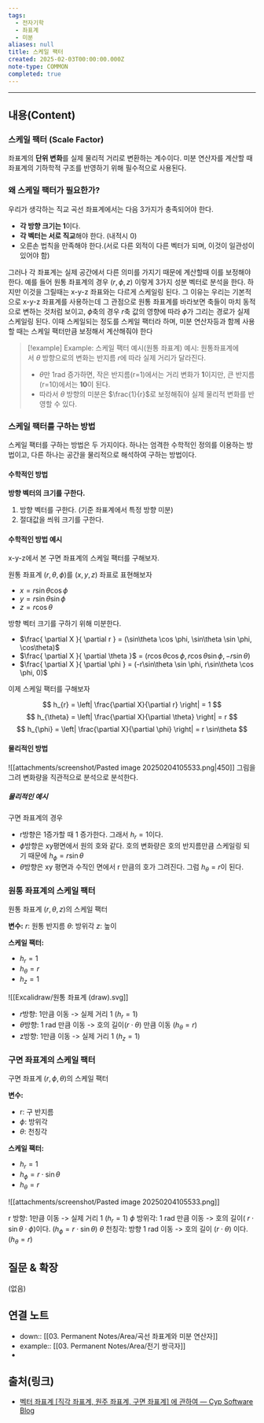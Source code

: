 ```yaml
---
tags:
  - 전자기학
  - 좌표계
  - 미분
aliases: null
title: 스케일 팩터
created: 2025-02-03T00:00:00.000Z
note-type: COMMON
completed: true
---
```


---

## 내용(Content)

### 스케일 팩터 (Scale Factor)

좌표계의 **단위 변화**를 실제 물리적 거리로 변환하는 계수이다. 미분 연산자를 계산할 때 좌표계의 기하학적 구조를 반영하기 위해 필수적으로 사용된다.

### 왜 스케일 팩터가 필요한가?
우리가 생각하는 직교 곡선 좌표계에서는 다음 3가지가 충족되어야 한다.

- **각 방향 크기는 1**이다.
- **각 벡터는 서로 직교**해야 한다. (내적시 0)
- 오른손 법칙을 만족해야 한다.(서로 다른 외적이 다른 벡터가 되며, 이것이 일관성이 있어야 함)

그러나 각 좌표계는 실제 공간에서 다른 의미를 가지기 때문에 계산할때 이를 보정해야 한다. 예를 들어 원통 좌표계의 경우 ($r, \phi, z$) 이렇게 3가지 성분 벡터로 분석을 한다. 하지만 이것을 그릴때는 x-y-z 좌표와는 다르게 스케일링 된다. 그 이유는 우리는 기본적으로 x-y-z 좌표계를 사용하는데 그 관점으로 원통 좌표계를 바라보면 축들이 마치 동적으로 변하는 것처럼 보이고, $\phi$축의 경우 $r$축 값의 영향에 따라 $\phi$가 그리는 경로가 실제 스케일링 된다. 이때 스케일되는 정도를 스케일 팩터라 하며, 미분 연산자등과 함께 사용할 때는 스케일 팩터만큼 보정해서 계산해줘야 한다

>[!example] Example: 스케일 팩터 예시(원통 좌표계)
>예시: 원통좌표계에서 $\theta$ 방향으로의 변화는 반지름 $r$에 따라 실제 거리가 달라진다.
>
>- $\theta$만 1rad 증가하면, 작은 반지름(r=1)에서는 거리 변화가 **1**이지만, 큰 반지름(r=10)에서는 **10**이 된다.
>- 따라서 $\theta$ 방향의 미분은 $\frac{1}{r}$로 보정해줘야 실제 물리적 변화를 반영할 수 있다.
>

### 스케일 팩터를 구하는 방법
스케일 팩터를 구하는 방법은 두 가지이다. 하나는 엄격한 수학적인 정의를 이용하는 방법이고, 다른 하나는 공간을 물리적으로 해석하여 구하는 방법이다.

#### 수학적인 방법

**방향 벡터의 크기를 구한다.**
1. 방향 벡터를 구한다. (기준 좌표계에서 특정 방향 미분)
2. 절대값을 씌워 크기를 구한다.

#### 수학적인 방법 예시
x-y-z에서 본 구면 좌표계의 스케일 팩터를 구해보자.

원통 좌표계 $(r, \theta, \phi)$를 $(x,y,z)$ 좌표로 표현해보자

- $x = r \sin \theta \cos \phi$
- $y = r \sin\theta \sin \phi$
- $z = r \cos \theta$

방향 벡터 크기를 구하기 위해 미분한다.
- $\frac{ \partial X }{ \partial r } = (\sin\theta \cos \phi, \sin\theta \sin \phi, \cos\theta)$ 
- $\frac{ \partial X }{ \partial \theta }$ = $(r\cos\theta \cos \phi, r\cos\theta \sin \phi, -r\sin\theta)$
- $\frac{ \partial X }{ \partial \phi } = (-r\sin\theta \sin \phi, r\sin\theta \cos \phi, 0)$

이제 스케일 팩터를 구해보자

$$
h_{r} = \left| \frac{\partial X}{\partial r} \right| = 1
$$
$$
h_{\theta} = \left| \frac{\partial X}{\partial \theta} \right| = r
$$
$$
h_{\phi} = \left| \frac{\partial X}{\partial \phi} \right| = r \sin\theta
$$


#### 물리적인 방법
![[attachments/screenshot/Pasted image 20250204105533.png|450]]
그림을 그려 변화량을 직관적으로 분석으로 분석한다.

##### 물리적인 예시
구면 좌표계의 경우 
- r방향은 1증가할 때 1 증가한다. 그래서 $h_{r} = 1$이다.
- $\phi$방향은 xy평면에서 원의 호와 같다. 호의 변화량은 호의 반지름만큼 스케일링 되기 때문에 $h_{\phi}=r \sin\theta$
- $\theta$방향은 xy 평면과 수직인 면에서 r 만큼의 호가 그려진다. 그럼 $h_{\theta} = r$이 된다.

### 원통 좌표계의 스케일 팩터

원통 좌표계 $(r, \theta, z)$의 스케일 팩터

**변수:**
$r$: 원통 반지름
$\theta$: 방위각
$z$: 높이

**스케일 팩터:**
- $h_{r}= 1$
- $h_{\theta} = r$
- $h_{z}=1$

![[Excalidraw/원통 좌표계 (draw).svg]]

- $r$방향: 1만큼 이동 -> 실제 거리 1 ($h_{r}= 1$)
- $\theta$방향: 1 rad 만큼 이동 -> 호의 길이($r \cdot \theta$) 만큼 이동 ($h_{\theta} = r$)
- z방향: 1만큼 이동 -> 실제 거리 1 ($h_{z}=1$)

### 구면 좌표계의 스케일 팩터

구면 좌표계 $(r, \phi, \theta)$의 스케일 팩터

**변수:**
- r: 구 반지름
- $\phi$: 방위각
- $\theta$: 천칭각

**스케일 팩터:**
- $h_{r} = 1$
- $h_{\phi}=r \cdot \sin \theta$
- $h_{\theta}=r$


![[attachments/screenshot/Pasted image 20250204105533.png]]

r 방향: 1만큼 이동 -> 실제 거리 1 ($h_{r}=1$)
$\phi$ 방위각: 1 rad 만큼 이동 -> 호의 길이( $r \cdot \sin \theta \cdot \phi$)이다. ($h_{\phi}=r \cdot \sin \theta$)
$\theta$ 천칭각: 방향 1 rad 이동 -> 호의 길이 ($r \cdot \theta$) 이다. ($h_{\theta}=r$)


## 질문 & 확장

(없음)

## 연결 노트

- down:: [[03. Permanent Notes/Area/곡선 좌표계와 미분 연산자]]
- example:: [[03. Permanent Notes/Area/전기 쌍극자]]
- 
## 출처(링크)

- [벡터 좌표계 \[직각 좌표계, 원주 좌표계, 구면 좌표계\] 에 관하여 — Cyp Software Blog](https://cypsw.tistory.com/entry/%EB%B2%A1%ED%84%B0-%EC%A2%8C%ED%91%9C%EA%B3%84-%EC%A7%81%EA%B0%81-%EC%A2%8C%ED%91%9C%EA%B3%84-%EC%9B%90%EC%A3%BC-%EC%A2%8C%ED%91%9C%EA%B3%84-%EA%B5%AC%EB%A9%B4-%EC%A2%8C%ED%91%9C%EA%B3%84-%EC%97%90-%EA%B4%80%ED%95%98%EC%97%AC)



